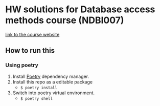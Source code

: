 # HW solutions for Database access methods course (NDBI007)
[link to the course website](http://skoda.projekty.ms.mff.cuni.cz/www/NDBI007.html)


## How to run this
### Using poetry
1. Install [Poetry](https://python-poetry.org/) dependency manager.
2. Install this repo as a editable package
    - `$ poetry install`
3. Switch into poetry virtual environment. 
    - `$ poetry shell`



